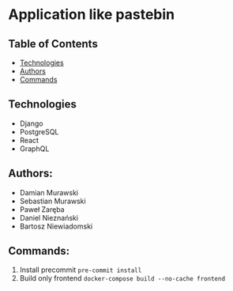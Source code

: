 # Application like pastebin
## Table of Contents
* [Technologies](#technologies)
* [Authors](#authors)
* [Commands](#commands)
## Technologies
* Django
* PostgreSQL
* React
* GraphQL
## Authors: 
* Damian Murawski
* Sebastian Murawski
* Paweł Zaręba
* Daniel Nieznański
* Bartosz Niewiadomski
## Commands: 
1. Install precommit `pre-commit install`
2. Build only frontend `docker-compose build --no-cache frontend`
